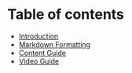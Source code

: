 # Table of contents

* [Introduction](README.md)
* [Markdown Formatting](markdown-formatting.md)
* [Content Guide](content-guide.md)
* [Video Guide](video-guide.md)


